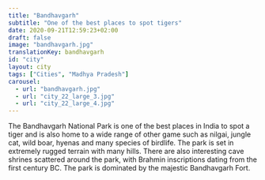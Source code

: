 ```yaml
---
title: "Bandhavgarh"
subtitle: "One of the best places to spot tigers"
date: 2020-09-21T12:59:23+02:00
draft: false
image: "bandhavgarh.jpg"
translationKey: bandhavgarh
id: "city"
layout: city
tags: ["Cities", "Madhya Pradesh"] 
carousel:
  - url: "bandhavgarh.jpg"
  - url: "city_22_large_3.jpg"
  - url: "city_22_large_4.jpg"
---
```


The Bandhavgarh National Park is one of the best places in India to spot a tiger and is also home to a wide range of other game such as nilgai, jungle cat, wild boar, hyenas and many species of birdlife. The park is set in extremely rugged terrain with many hills. There are also interesting cave shrines scattered around the park, with Brahmin inscriptions dating from the first century BC. The park is dominated by the majestic Bandhavgarh Fort.